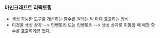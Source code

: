 ### 마인크래프트 리팩토링

- 생성 가능한 도구를 계산하는 함수를 원래는 틱 마다 호출하는 방식
- 이것을 생성 상자 --> 인벤토리 또는 인벤토리 --> 생성 상자로 이동할 때 해당 함수를 호출하게끔 했다. 